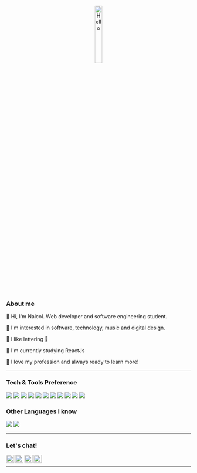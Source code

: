 
<p align="center">
  <img src="https://user-images.githubusercontent.com/39106794/143495579-ce34a579-fcfd-4abe-b2a1-f7f4611ab538.gif" width="20%" alt="Hello">
</p>

### About me

🖤 Hi, I'm Naicol. Web developer and software engineering student.

🖤 I'm interested in software, technology, music and digital design.

🖤 I like lettering 🎨

🖤 I'm currently studying ReactJs

🖤 I love my profession and always ready to learn more!


---


### Tech & Tools Preference

<img src = "https://img.shields.io/badge/-HTML5-E34F26?style=flat&logo=html5&logoColor=white"> <img src = "https://img.shields.io/badge/-CSS3-1572B6?style=flat&logo=css3&logoColor=white">
<img src="https://img.shields.io/badge/-Bootstrap-563D7C?style=flat&logo=bootstrap&logoColor=white">
<img src="https://img.shields.io/badge/-JavaScript-eed718?style=flat&logo=javascript&logoColor=ffffff">
<img src="https://img.shields.io/badge/-Sass-cc6699?style=flat&logo=sass&logoColor=ffffff">
<img src="https://img.shields.io/badge/-React-000000?style=flat&logo=react&logoColor=00c8ff">
<img src="https://img.shields.io/badge/-MongoDB-4DB33D?style=flat&logo=mongodb&logoColor=FFFFFF">
<img src="https://img.shields.io/badge/-MySQL-F29111?style=flat&logo=mysql&logoColor=FFFFFF">
<img src="http://img.shields.io/badge/-Git-F1502F?style=flat&logo=git&logoColor=FFFFFF">
<img src="http://img.shields.io/badge/-Github-000000?style=flat&logo=github&logoColor=FFFFFF">
<img src="http://img.shields.io/badge/-VS%20Code-007ACC?style=flat&logo=visual%20studio%20code&logoColor=white">


### Other Languages I know
<img src="http://img.shields.io/badge/-Java-F89820?style=flat&logo=java&logoColor=white"> <img src="https://img.shields.io/badge/-C%20&%20C++-659ad2?style=flat&logo=c%2B%2B&logoColor=ffffff"> 

---

### Let's chat!
<a href="https://www.linkedin.com/in/naicol" target="_blank">
  <img align="left" width="22px" src="https://cdn.jsdelivr.net/npm/simple-icons@v3/icons/linkedin.svg" />
</a>

<img align="left" width="22px" src="https://cdn.jsdelivr.net/npm/simple-icons@v3/icons/twitter.svg" />
<img align="left" width="22px" src="https://cdn.jsdelivr.net/npm/simple-icons@v3/icons/instagram.svg" />
<img align="left" width="22px" src="https://cdn-icons-png.flaticon.com/512/2111/2111501.png" />


<br/>


---


